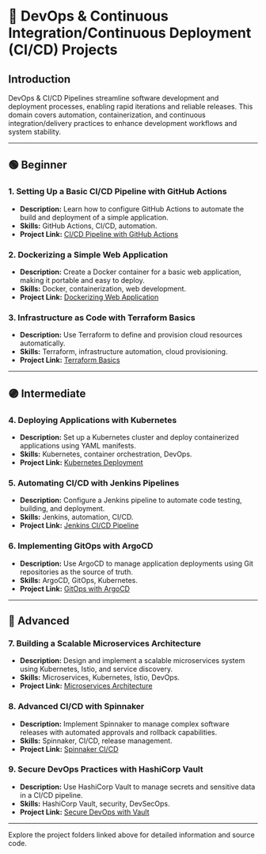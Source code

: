 # 🚀 DevOps & Continuous Integration/Continuous Deployment (CI/CD) Projects

## Introduction
DevOps & CI/CD Pipelines streamline software development and deployment processes, enabling rapid iterations and reliable releases. This domain covers automation, containerization, and continuous integration/delivery practices to enhance development workflows and system stability.

---

## 🟢 Beginner

### 1. Setting Up a Basic CI/CD Pipeline with GitHub Actions  
- **Description:** Learn how to configure GitHub Actions to automate the build and deployment of a simple application.  
- **Skills:** GitHub Actions, CI/CD, automation.  
- **Project Link:** [CI/CD Pipeline with GitHub Actions](./projects/cicd_github_actions)  

### 2. Dockerizing a Simple Web Application  
- **Description:** Create a Docker container for a basic web application, making it portable and easy to deploy.  
- **Skills:** Docker, containerization, web development.  
- **Project Link:** [Dockerizing Web Application](./projects/docker_web_app)  

### 3. Infrastructure as Code with Terraform Basics  
- **Description:** Use Terraform to define and provision cloud resources automatically.  
- **Skills:** Terraform, infrastructure automation, cloud provisioning.  
- **Project Link:** [Terraform Basics](./projects/terraform_basics)  

---

## 🟣 Intermediate

### 4. Deploying Applications with Kubernetes  
- **Description:** Set up a Kubernetes cluster and deploy containerized applications using YAML manifests.  
- **Skills:** Kubernetes, container orchestration, DevOps.  
- **Project Link:** [Kubernetes Deployment](./projects/kubernetes_deployment)  

### 5. Automating CI/CD with Jenkins Pipelines  
- **Description:** Configure a Jenkins pipeline to automate code testing, building, and deployment.  
- **Skills:** Jenkins, automation, CI/CD.  
- **Project Link:** [Jenkins CI/CD Pipeline](./projects/jenkins_cicd)  

### 6. Implementing GitOps with ArgoCD  
- **Description:** Use ArgoCD to manage application deployments using Git repositories as the source of truth.  
- **Skills:** ArgoCD, GitOps, Kubernetes.  
- **Project Link:** [GitOps with ArgoCD](./projects/gitops_argocd)  

---

## 🔴 Advanced

### 7. Building a Scalable Microservices Architecture  
- **Description:** Design and implement a scalable microservices system using Kubernetes, Istio, and service discovery.  
- **Skills:** Microservices, Kubernetes, Istio, DevOps.  
- **Project Link:** [Microservices Architecture](./projects/microservices_architecture)  

### 8. Advanced CI/CD with Spinnaker  
- **Description:** Implement Spinnaker to manage complex software releases with automated approvals and rollback capabilities.  
- **Skills:** Spinnaker, CI/CD, release management.  
- **Project Link:** [Spinnaker CI/CD](./projects/spinnaker_cicd)  

### 9. Secure DevOps Practices with HashiCorp Vault  
- **Description:** Use HashiCorp Vault to manage secrets and sensitive data in a CI/CD pipeline.  
- **Skills:** HashiCorp Vault, security, DevSecOps.  
- **Project Link:** [Secure DevOps with Vault](./projects/secure_devops_vault)  

---

Explore the project folders linked above for detailed information and source code.
